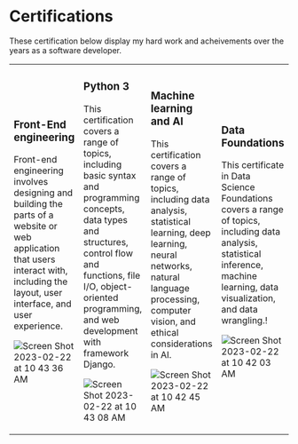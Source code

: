 # Certifications

These certification below display my hard work and acheivements over the years as a software developer.
<table>
    
<td> 
<h3>Front-End engineering </h3> Front-end engineering involves designing and building the parts of a website or web application that users interact with, including the layout, user interface, and user experience.

![Screen Shot 2023-02-22 at 10 43 36 AM](https://user-images.githubusercontent.com/52251052/220675738-74a4d3e7-4c81-4d99-b9b8-45dc590b180c.png)
    </td>
<td>
<h3> Python 3 </h3> This certification covers a range of topics, including basic syntax and programming concepts, data types and structures, control flow and functions, file I/O, object-oriented programming, and web development with framework Django.

![Screen Shot 2023-02-22 at 10 43 08 AM](https://user-images.githubusercontent.com/52251052/220675548-83825326-e073-4464-aacf-a9e5492b4085.png)
    </td>
<td>
<h3> Machine learning and AI </h3> This certification covers a range of topics, including data analysis, statistical learning, deep learning, neural networks, natural language processing, computer vision, and ethical considerations in AI.

![Screen Shot 2023-02-22 at 10 42 45 AM](https://user-images.githubusercontent.com/52251052/220675389-613b1eeb-335f-438d-af98-d1b3e9bb7e85.png)
    </td>
<td>
<h3> Data Foundations </h3> This certificate in Data Science Foundations covers a range of topics, including data analysis, statistical inference, machine learning, data visualization, and data wrangling.!

![Screen Shot 2023-02-22 at 10 42 03 AM](https://user-images.githubusercontent.com/52251052/220675186-8c74aeba-269d-4ffa-9fa2-3ae16611d1e0.png)
    </td>
<td>
<h3> HTML5 </h3> This certificate covers a range of topics, including basic syntax and structure, multimedia and graphics, forms and input, semantic markup, accessibility, and advanced topics such as responsive design and APIs.

![Screen Shot 2023-02-22 at 10 44 02 AM](https://user-images.githubusercontent.com/52251052/220675923-31e525cf-1e5e-451b-a0ca-9d8a132f2a6a.png)
    </td>

</table>
